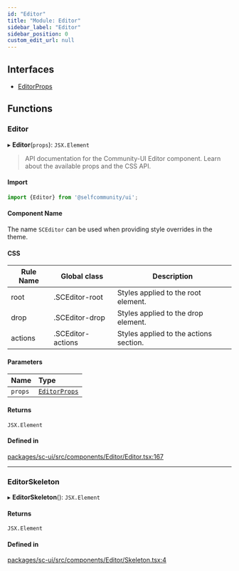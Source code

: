 ```yaml
---
id: "Editor"
title: "Module: Editor"
sidebar_label: "Editor"
sidebar_position: 0
custom_edit_url: null
---
```


## Interfaces

- [EditorProps](../interfaces/Editor.EditorProps.md)

## Functions

### Editor

▸ **Editor**(`props`): `JSX.Element`

> API documentation for the Community-UI Editor component. Learn about the available props and the CSS API.

#### Import

```jsx
import {Editor} from '@selfcommunity/ui';
```

#### Component Name

The name `SCEditor` can be used when providing style overrides in the theme.

#### CSS

|Rule Name|Global class|Description|
|---|---|---|
|root|.SCEditor-root|Styles applied to the root element.|
|drop|.SCEditor-drop|Styles applied to the drop element.|
|actions|.SCEditor-actions|Styles applied to the actions section.|

#### Parameters

| Name | Type |
| :------ | :------ |
| `props` | [`EditorProps`](../interfaces/Editor.EditorProps.md) |

#### Returns

`JSX.Element`

#### Defined in

[packages/sc-ui/src/components/Editor/Editor.tsx:167](https://github.com/selfcommunity/community-ui/blob/f8d581a/packages/sc-ui/src/components/Editor/Editor.tsx#L167)

___

### EditorSkeleton

▸ **EditorSkeleton**(): `JSX.Element`

#### Returns

`JSX.Element`

#### Defined in

[packages/sc-ui/src/components/Editor/Skeleton.tsx:4](https://github.com/selfcommunity/community-ui/blob/f8d581a/packages/sc-ui/src/components/Editor/Skeleton.tsx#L4)
